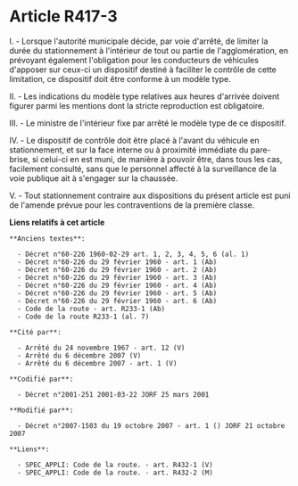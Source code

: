 # Article R417-3

I. - Lorsque l'autorité municipale décide, par voie d'arrêté, de limiter la durée du stationnement à l'intérieur de tout ou
partie de l'agglomération, en prévoyant également l'obligation pour les conducteurs de véhicules d'apposer sur ceux-ci un
dispositif destiné à faciliter le contrôle de cette limitation, ce dispositif doit être conforme à un modèle type.

II. - Les indications du modèle type relatives aux heures d'arrivée doivent figurer parmi les mentions dont la stricte
reproduction est obligatoire.

III. - Le ministre de l'intérieur fixe par arrêté le modèle type de ce dispositif.

IV. - Le dispositif de contrôle doit être placé à l'avant du véhicule en stationnement, et sur la face interne ou à proximité
immédiate du pare-brise, si celui-ci en est muni, de manière à pouvoir être, dans tous les cas, facilement consulté, sans que
le personnel affecté à la surveillance de la voie publique ait à s'engager sur la chaussée.

V. - Tout stationnement contraire aux dispositions du présent article est puni de l'amende prévue pour les contraventions de
la première classe.

**Liens relatifs à cet article**

	**Anciens textes**:

	  - Décret n°60-226 1960-02-29 art. 1, 2, 3, 4, 5, 6 (al. 1)
	  - Décret n°60-226 du 29 février 1960 - art. 1 (Ab)
	  - Décret n°60-226 du 29 février 1960 - art. 2 (Ab)
	  - Décret n°60-226 du 29 février 1960 - art. 3 (Ab)
	  - Décret n°60-226 du 29 février 1960 - art. 4 (Ab)
	  - Décret n°60-226 du 29 février 1960 - art. 5 (Ab)
	  - Décret n°60-226 du 29 février 1960 - art. 6 (Ab)
	  - Code de la route - art. R233-1 (Ab)
	  - Code de la route R233-1 (al. 7)

	**Cité par**:

	  - Arrêté du 24 novembre 1967 - art. 12 (V)
	  - Arrêté du 6 décembre 2007 (V)
	  - Arrêté du 6 décembre 2007 - art. 1 (V)

	**Codifié par**:

	  - Décret n°2001-251 2001-03-22 JORF 25 mars 2001

	**Modifié par**:

	  - Décret n°2007-1503 du 19 octobre 2007 - art. 1 () JORF 21 octobre 2007

	**Liens**:

	  - SPEC_APPLI: Code de la route. - art. R432-1 (V)
	  - SPEC_APPLI: Code de la route. - art. R432-2 (M)
